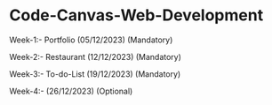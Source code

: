 # Code-Canvas-Web-Development
  <p> Week-1:- Portfolio (05/12/2023) (Mandatory) </p>
  <p> Week-2:- Restaurant (12/12/2023) (Mandatory) </p>
  <p> Week-3:- To-do-List (19/12/2023) (Mandatory) </p>
  <p> Week-4:- (26/12/2023) (Optional) </p>
